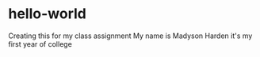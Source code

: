 # hello-world
Creating this for my class assignment 
My name is Madyson Harden it's my first year of college
